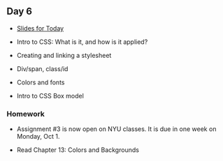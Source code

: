 ## Day 6

* [Slides for Today](https://docs.google.com/presentation/d/1g-sJMH5i5jYiAtmYwdKZEva8unzmc1ecc7Xz2CqzsPM/edit?usp=sharing)

* Intro to CSS: What is it, and how is it applied?

* Creating and linking a stylesheet

* Div/span, class/id

* Colors and fonts

* Intro to CSS Box model



### Homework

* Assignment #3 is now open on NYU classes. It is due in one week on Monday, Oct 1. 

* Read Chapter 13: Colors and Backgrounds